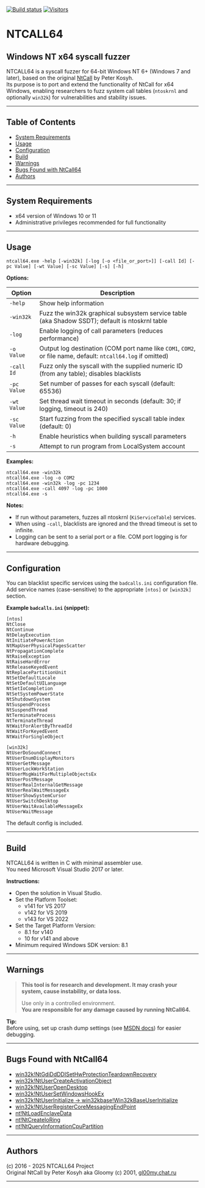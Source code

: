 [![Build status](https://ci.appveyor.com/api/projects/status/7aio324c7pkmqxfm?svg=true)](https://ci.appveyor.com/project/hfiref0x/ntcall64)
[![Visitors](https://api.visitorbadge.io/api/visitors?path=github.com%2Fhfiref0x%2Fntcall&countColor=%23263759&style=flat)](https://visitorbadge.io/status?path=github.com%2Fhfiref0x%2Fntcall)

# NTCALL64
## Windows NT x64 syscall fuzzer

NTCALL64 is a syscall fuzzer for 64-bit Windows NT 6+ (Windows 7 and later), based on the original [NtCall](http://gl00my.chat.ru/) by Peter Kosyh.  
Its purpose is to port and extend the functionality of NtCall for x64 Windows, enabling researchers to fuzz system call tables (`ntoskrnl` and optionally `win32k`) for vulnerabilities and stability issues.

---

## Table of Contents

- [System Requirements](#system-requirements)
- [Usage](#usage)
- [Configuration](#configuration)
- [Build](#build)
- [Warnings](#warnings)
- [Bugs Found with NtCall64](#bugs-found-with-ntcall64)
- [Authors](#authors)

---

## System Requirements

- x64 version of Windows 10 or 11
- Administrative privileges recommended for full functionality

---

## Usage

```
ntcall64.exe -help [-win32k] [-log [-o <file_or_port>]] [-call Id] [-pc Value] [-wt Value] [-sc Value] [-s] [-h]
```

**Options:**

| Option          | Description                                                                                                  |
|-----------------|-------------------------------------------------------------------------------------------------------------|
| `-help`         | Show help information                                                                                        |
| `-win32k`       | Fuzz the win32k graphical subsystem service table (aka Shadow SSDT); default is ntoskrnl table              |
| `-log`          | Enable logging of call parameters (reduces performance)                                                      |
| `-o Value`      | Output log destination (COM port name like `COM1`, `COM2`, or file name, default: `ntcall64.log` if omitted)|
| `-call Id`      | Fuzz only the syscall with the supplied numeric ID (from any table); disables blacklists                     |
| `-pc Value`     | Set number of passes for each syscall (default: 65536)                                                      |
| `-wt Value`     | Set thread wait timeout in seconds (default: 30; if logging, timeout is 240)                                |
| `-sc Value`     | Start fuzzing from the specified syscall table index (default: 0)                                            |
| `-h`            | Enable heuristics when building syscall parameters                                                           |
| `-s`            | Attempt to run program from LocalSystem account                                                             |

**Examples:**
```
ntcall64.exe -win32k
ntcall64.exe -log -o COM2
ntcall64.exe -win32k -log -pc 1234
ntcall64.exe -call 4097 -log -pc 1000
ntcall64.exe -s
```

**Notes:**
- If run without parameters, fuzzes all ntoskrnl (`KiServiceTable`) services.
- When using `-call`, blacklists are ignored and the thread timeout is set to infinite.
- Logging can be sent to a serial port or a file. COM port logging is for hardware debugging.

---

## Configuration

You can blacklist specific services using the `badcalls.ini` configuration file.  
Add service names (case-sensitive) to the appropriate `[ntos]` or `[win32k]` section.

**Example `badcalls.ini` (snippet):**
```
[ntos]
NtClose
NtContinue
NtDelayExecution
NtInitiatePowerAction
NtMapUserPhysicalPagesScatter
NtPropagationComplete
NtRaiseException
NtRaiseHardError
NtReleaseKeyedEvent
NtReplacePartitionUnit
NtSetDefaultLocale
NtSetDefaultUILanguage
NtSetIoCompletion
NtSetSystemPowerState
NtShutdownSystem
NtSuspendProcess
NtSuspendThread
NtTerminateProcess
NtTerminateThread
NtWaitForAlertByThreadId
NtWaitForKeyedEvent
NtWaitForSingleObject

[win32k]
NtUserDoSoundConnect
NtUserEnumDisplayMonitors
NtUserGetMessage
NtUserLockWorkStation
NtUserMsgWaitForMultipleObjectsEx
NtUserPostMessage
NtUserRealInternalGetMessage
NtUserRealWaitMessageEx
NtUserShowSystemCursor
NtUserSwitchDesktop
NtUserWaitAvailableMessageEx
NtUserWaitMessage
```
The default config is included.

---

## Build

NTCALL64 is written in C with minimal assembler use.  
You need Microsoft Visual Studio 2017 or later.

**Instructions:**
- Open the solution in Visual Studio.
- Set the Platform Toolset:
  - v141 for VS 2017
  - v142 for VS 2019
  - v143 for VS 2022
- Set the Target Platform Version:
  - 8.1 for v140
  - 10 for v141 and above
- Minimum required Windows SDK version: 8.1

---

## Warnings

> **This tool is for research and development. It may crash your system, cause instability, or data loss.**
>
> Use only in a controlled environment.  
> **You are responsible for any damage caused by running NtCall64.**

**Tip:**  
Before using, set up crash dump settings (see [MSDN docs](https://learn.microsoft.com/en-us/windows-hardware/drivers/debugger/enabling-a-kernel-mode-dump-file)) for easier debugging.

---

## Bugs Found with NtCall64

- [win32k!NtGdiDdDDISetHwProtectionTeardownRecovery](https://gist.githubusercontent.com/hfiref0x/6901a8e571946e84d8adb1c6f720fdad/raw/63c27cc71828969f7802ad5f7677f2bafe6d84fb/gistfile1.txt)
- [win32k!NtUserCreateActivationObject](https://gist.githubusercontent.com/hfiref0x/23a2331588e7765664f50cac26cf0637/raw/49457ef5e30049b6b4ca392e489aaceaafe2b280/NtUserCreateActivationObject.cpp)
- [win32k!NtUserOpenDesktop](https://gist.githubusercontent.com/hfiref0x/6e726b352da7642fc5b84bf6ebce0007/raw/8df05220f194da4980f401e15a0efdb7694deb26/NtUserOpenDesktop.c)
- [win32k!NtUserSetWindowsHookEx](https://gist.github.com/hfiref0x/8ecfbcc0a7afcc9917cef093ef3a18b2)
- [win32k!NtUserInitialize → win32kbase!Win32kBaseUserInitialize](https://gist.github.com/hfiref0x/f731e690e6155c6763b801ce0e497db7)
- [win32k!NtUserRegisterCoreMessagingEndPoint](https://gist.github.com/hfiref0x/0344e5e99e6eb43bda58c9525418cf30)
- [nt!NtLoadEnclaveData](https://gist.githubusercontent.com/hfiref0x/1ac328a8e73d053012e02955d38e36a8/raw/b26174f8b7b68506d62308ce4327dfc573b8aa26/main.c)
- [nt!NtCreateIoRing](https://gist.github.com/hfiref0x/bd6365a7cfa881da0e9c9e7a917a051b)
- [nt!NtQueryInformationCpuPartition](https://gist.github.com/hfiref0x/48bdc12241d0a981a6da473e979c8aff)

---

## Authors

(c) 2016 - 2025 NTCALL64 Project  
Original NtCall by Peter Kosyh aka Gloomy (c) 2001, [gl00my.chat.ru](http://gl00my.chat.ru/)

---